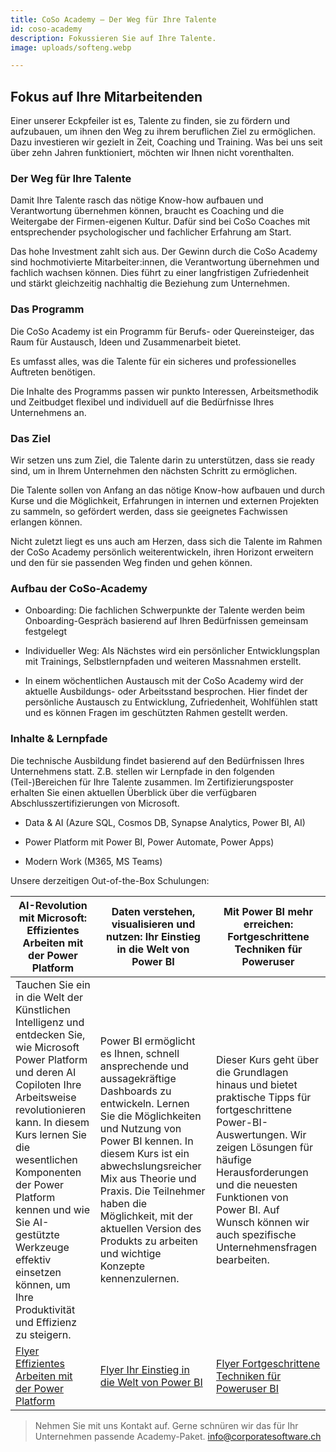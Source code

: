 ```yaml
---
title: CoSo Academy – Der Weg für Ihre Talente
id: coso-academy
description: Fokussieren Sie auf Ihre Talente.
image: uploads/softeng.webp

---
```

## Fokus auf Ihre Mitarbeitenden 


Einer unserer Eckpfeiler ist es, Talente zu finden, sie zu fördern und aufzubauen, um ihnen den Weg zu ihrem beruflichen Ziel zu ermöglichen. Dazu investieren wir gezielt in Zeit, Coaching und Training. Was bei uns seit über zehn Jahren funktioniert, möchten wir Ihnen nicht vorenthalten.  

### Der Weg für Ihre Talente 

Damit Ihre Talente rasch das nötige Know-how aufbauen und Verantwortung übernehmen können, braucht es Coaching und die Weitergabe der Firmen-eigenen Kultur. Dafür sind bei CoSo Coaches mit entsprechender psychologischer und fachlicher Erfahrung am Start.  

Das hohe Investment zahlt sich aus. Der Gewinn durch die CoSo Academy sind hochmotivierte Mitarbeiter:innen, die Verantwortung übernehmen und fachlich wachsen können. Dies führt zu einer langfristigen Zufriedenheit und stärkt gleichzeitig nachhaltig die Beziehung zum Unternehmen. 


  ### Das Programm 

Die CoSo Academy ist ein Programm für Berufs- oder Quereinsteiger, das Raum für Austausch, Ideen und Zusammenarbeit bietet. 

Es umfasst alles, was die Talente für ein sicheres und professionelles Auftreten benötigen. 

Die Inhalte des Programms passen wir punkto Interessen, Arbeitsmethodik und Zeitbudget flexibel und individuell auf die Bedürfnisse Ihres Unternehmens an. 


  ### Das Ziel 

Wir setzen uns zum Ziel, die Talente darin zu unterstützen, dass sie ready sind, um in Ihrem Unternehmen den nächsten Schritt zu ermöglichen. 

Die Talente sollen von Anfang an das nötige Know-how aufbauen und durch Kurse und die Möglichkeit, Erfahrungen in internen und externen Projekten zu sammeln, so gefördert werden, dass sie geeignetes Fachwissen erlangen können. 

Nicht zuletzt liegt es uns auch am Herzen, dass sich die Talente im Rahmen der CoSo Academy persönlich weiterentwickeln, ihren Horizont erweitern und den für sie passenden Weg finden und gehen können. 


  ### Aufbau der CoSo-Academy 

* Onboarding: Die fachlichen Schwerpunkte der Talente werden beim Onboarding-Gespräch basierend auf Ihren Bedürfnissen gemeinsam festgelegt 

* Individueller Weg: Als Nächstes wird ein persönlicher Entwicklungsplan mit Trainings, Selbstlernpfaden und weiteren Massnahmen erstellt. 

* In einem wöchentlichen Austausch mit der CoSo Academy wird der aktuelle Ausbildungs- oder Arbeitsstand besprochen. Hier findet der persönliche Austausch zu Entwicklung, Zufriedenheit, Wohlfühlen statt und es können Fragen im geschützten Rahmen gestellt werden.  


### Inhalte & Lernpfade 

Die technische Ausbildung findet basierend auf den Bedürfnissen Ihres Unternehmens statt. Z.B. stellen wir Lernpfade in den folgenden (Teil-)Bereichen für Ihre Talente zusammen. Im Zertifizierungsposter erhalten Sie einen aktuellen Überblick über die verfügbaren Abschlusszertifizierungen von Microsoft. 

* Data & AI (Azure SQL, Cosmos DB, Synapse Analytics, Power BI, AI)

* Power Platform mit Power BI, Power Automate, Power Apps)

* Modern Work (M365, MS Teams)

Unsere derzeitigen Out-of-the-Box Schulungen:

| AI-Revolution mit Microsoft: Effizientes Arbeiten mit der Power Platform | Daten verstehen, visualisieren und nutzen: Ihr Einstieg in die Welt von Power BI | Mit Power BI mehr erreichen: Fortgeschrittene Techniken für Poweruser |
| --- | --- | --- |
| Tauchen Sie ein in die Welt der Künstlichen Intelligenz und entdecken Sie, wie Microsoft Power Platform und deren AI Copiloten Ihre Arbeitsweise revolutionieren kann. In diesem Kurs lernen Sie die wesentlichen Komponenten der Power Platform kennen und wie Sie AI-gestützte Werkzeuge effektiv einsetzen können, um Ihre Produktivität und Effizienz zu steigern. | Power BI ermöglicht es Ihnen, schnell ansprechende und aussagekräftige Dashboards zu entwickeln. Lernen Sie die Möglichkeiten und Nutzung von Power BI kennen. In diesem Kurs ist ein abwechslungsreicher Mix aus Theorie und Praxis. Die Teilnehmer haben die Möglichkeit, mit der aktuellen Version des Produkts zu arbeiten und wichtige Konzepte kennenzulernen. | Dieser Kurs geht über die Grundlagen hinaus und bietet praktische Tipps für fortgeschrittene Power-BI-Auswertungen. Wir zeigen Lösungen für häufige Herausforderungen und die neuesten Funktionen von Power BI. Auf Wunsch können wir auch spezifische Unternehmensfragen bearbeiten. |
| [Flyer Effizientes Arbeiten mit der Power Platform](/uploads/Flyer_CoSo_Schulung_Effizientes_Arbeiten_mit_der_Power_Platform.pdf) | [Flyer Ihr Einstieg in die Welt von Power BI](/uploads/Flyer_CoSo_Schulung_Ihr_Einstieg_in_die_Welt_von_Power_BI.pdf) | [Flyer Fortgeschrittene Techniken für Poweruser BI](/uploads/Flyer_CoSo_Schulung_Fortgeschrittene_Techniken_für_Poweruser_BI.pdf) |

> Nehmen Sie mit uns Kontakt auf. Gerne schnüren wir das für Ihr Unternehmen passende Academy-Paket.
[info@corporatesoftware.ch](mailto:info@corporatesoftware.ch "info@corporatesoftware.ch")
